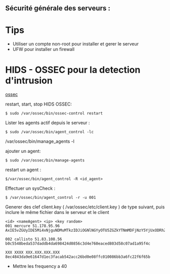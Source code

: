 ## Sécurité générale des serveurs :

Tips
======

- Utiliser un compte non-root pour installer et gerer le serveur
- UFW pour installer un firewall

HIDS - OSSEC pour la detection d'intrusion
===========================================

[ossec](https://all-it-network.com/ossec/)

restart, start, stop HIDS OSSEC:


    $ sudo /var/ossec/bin/ossec-control restart


Lister les agents actif depuis le serveur :

    $ sudo /var/ossec/bin/agent_control -lc

  /var/ossec/bin/manage_agents -l

ajouter un agent:

    $ sudo /var/ossec/bin/manage-agents

restart un agent :


    $/var/ossec/bin/agent_control -R <id_agent>

Effectuer un sysCheck :

    $ /var/ossec/bin/agent_control -r -u 001


Generer des clef client.key ( /var/ossec/etc/client.key ) de type suivant, puis inclure le même fichier dans le serveur et le client


    <id> <nameAgent> <ip> <key random>
    001 mercure 51.178.95.96 AxIE5vZGUyIDE5Mi4xNjguNDMuMTkzIDJiOGNlNGYyOTU5ZGZkYTNmMDFjNzY5YjUxODRhZmYyNGY1ZjQzYTA3NmFlMWFiNTBkZDU1MmU1MjU3YTRkZmM=

    002 callisto 51.83.108.56 b0c5548beda537daddb4da698424d0856c3d4e760eaced803d58c07ad1a95f4c

    XXX XXXX XXX.XXX.XXX.XXX 8ec4843da9e61647d1ec3facab542acc26bd0e08ffc010086bb3a6fc22f6f65b


- Mettre les frequency a 40
